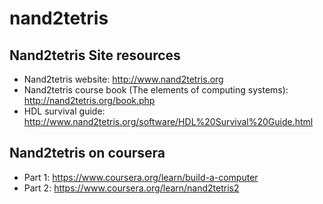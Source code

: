 # nand2tetris

## Nand2tetris Site resources
+ Nand2tetris website: http://www.nand2tetris.org
+ Nand2tetris course book (The elements of computing systems): http://nand2tetris.org/book.php
+ HDL survival guide: http://www.nand2tetris.org/software/HDL%20Survival%20Guide.html

## Nand2tetris on coursera
+ Part 1: https://www.coursera.org/learn/build-a-computer
+ Part 2: https://www.coursera.org/learn/nand2tetris2
